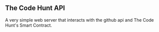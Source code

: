 ## The Code Hunt API

A very simple web server that interacts with the github api and The Code Hunt's Smart Contract.